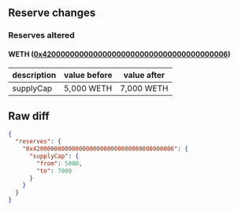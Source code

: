 ## Reserve changes

### Reserves altered

#### WETH ([0x4200000000000000000000000000000000000006](https://basescan.org/address/0x4200000000000000000000000000000000000006))

| description | value before | value after |
| --- | --- | --- |
| supplyCap | 5,000 WETH | 7,000 WETH |


## Raw diff

```json
{
  "reserves": {
    "0x4200000000000000000000000000000000000006": {
      "supplyCap": {
        "from": 5000,
        "to": 7000
      }
    }
  }
}
```
